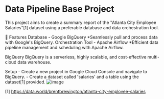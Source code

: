 # Data Pipeline Base Project
This project aims to create a summary report of the "Atlanta City Employee Salaries"[1] dataset using a preferable database and data orchestration tool.

🌟 Features
Database - Google BigQuery
  *Seamlessly pull and process data with Google's BigQuery.
Orchestration Tool - Apache Airflow 
  *Efficient data pipeline management and scheduling with Apache Airflow.

BigQuery
  BigQuery is a serverless, highly scalable, and cost-effective multi-cloud data warehouse.

  Setup
    - Create a new project in Google Cloud Console and navigate to BigQuery.
    - Create a dataset called 'salaries' and a table using the dataset[1] provided.
    ![image](https://github.com/nehiridil/DataPipelineBaseProject/assets/46990153/6e648845-560c-4895-b8cb-82483c10c53b)


[1] https://data.world/brentbrewington/atlanta-city-employee-salaries 
